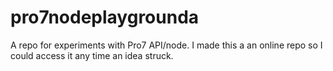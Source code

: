 # pro7nodeplaygrounda
A repo for experiments with Pro7 API/node.
I made this a an online repo so I could access it any time an idea struck.

